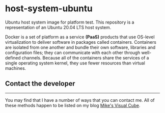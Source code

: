 # host-system-ubuntu
Ubuntu host system image for platform test.
This repository is a representation of an Ubuntu 20.04 LTS host system.

Docker is a set of platform as a service **(PaaS)** products that use
OS-level virtualization to deliver software in packages called
containers. Containers are isolated from one another and bundle their
own software, libraries and configuration files; they can communicate
with each other through well-defined channels. Because all of the
containers share the services of a single operating system kernel,
they use fewer resources than virtual machines.


## Contact the developer

* * *

You may find that I have a number of ways that you can contact
me. All of these methods happen to be listed on my blog
[Mike's Visual Cube](https://mikebrockus.code.blog/contact-us/).
